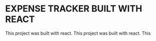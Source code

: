 # EXPENSE TRACKER BUILT WITH REACT

This project was built with react.
This project was built with react.
This 



